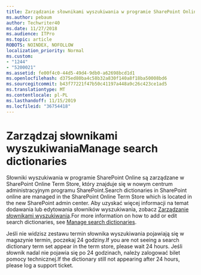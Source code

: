 ```yaml
---
title: Zarządzanie słownikami wyszukiwania w programie SharePoint Online
ms.author: pebaum
author: Techwriter40
ms.date: 11/27/2018
ms.audience: ITPro
ms.topic: article
ROBOTS: NOINDEX, NOFOLLOW
localization_priority: Normal
ms.custom:
- "1244"
- "5200021"
ms.assetid: fe00f4c0-44d5-49d4-9db0-a62698bcd1d1
ms.openlocfilehash: d375ed80ba4c58b32a830f140a8f18ba50008bd6
ms.sourcegitcommit: b43f77221f47b50c41197a448a9c26c423ce1ad5
ms.translationtype: MT
ms.contentlocale: pl-PL
ms.lasthandoff: 11/15/2019
ms.locfileid: "36754418"
---
```

# <a name="manage-search-dictionaries"></a><span data-ttu-id="c655c-102">Zarządzaj słownikami wyszukiwania</span><span class="sxs-lookup"><span data-stu-id="c655c-102">Manage search dictionaries</span></span>

<span data-ttu-id="c655c-103">Słowniki wyszukiwania w programie SharePoint Online są zarządzane w SharePoint Online Term Store, który znajduje się w nowym centrum administracyjnym programu SharePoint.</span><span class="sxs-lookup"><span data-stu-id="c655c-103">Search dictionaries in SharePoint online are managed in the SharePoint Online Term Store which is located in the new SharePoint admin center.</span></span> <span data-ttu-id="c655c-104">Aby uzyskać więcej informacji na temat dodawania lub edytowania słowników wyszukiwania, zobacz [Zarządzanie słownikami wyszukiwania](https://go.microsoft.com/fwlink/?linkid=2044669&amp;clcid=0x409).</span><span class="sxs-lookup"><span data-stu-id="c655c-104">For more information on how to add or edit search dictionaries, see [Manage search dictionaries](https://go.microsoft.com/fwlink/?linkid=2044669&amp;clcid=0x409).</span></span>
  
<span data-ttu-id="c655c-105">Jeśli nie widzisz zestawu termin słownika wyszukiwania pojawiają się w magazynie termin, poczekaj 24 godziny.</span><span class="sxs-lookup"><span data-stu-id="c655c-105">If you are not seeing a search dictionary term set appear in the term store, please wait 24 hours.</span></span> <span data-ttu-id="c655c-106">Jeśli słownik nadal nie pojawia się po 24 godzinach, należy zalogować bilet pomocy technicznej.</span><span class="sxs-lookup"><span data-stu-id="c655c-106">If the dictionary still not appearing after 24 hours, please log a support ticket.</span></span>
  